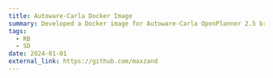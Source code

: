 ```yaml
---
title: Autoware-Carla Docker Image
summary: Developed a Docker image for Autoware-Carla OpenPlanner 2.5 bridge developed by Hatem Darweesh in order to simulate and develop autonomous driving systems.
tags:
  - RB
  - SD
date: 2024-01-01
external_link: https://github.com/maxzand
---
```

